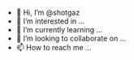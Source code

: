 - 👋 Hi, I’m @shotgaz
- 👀 I’m interested in ...
- 🌱 I’m currently learning ...
- 💞️ I’m looking to collaborate on ...
- 📫 How to reach me ...

<!---
shotgaz/shotgaz is a ✨ special ✨ repository because its `README.md` (this file) appears on your GitHub profile.
You can click the Preview link to take a look at your changes.
--->
